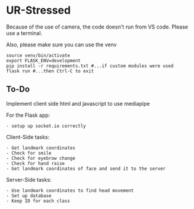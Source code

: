 # UR-Stressed


Because of the use of camera, the code doesn't run from VS code. 
Please use a terminal.

Also, please make sure you can use the venv
```
source venv/bin/activate
export FLASK_ENV=development
pip install -r requirements.txt #...if custom modules were used
flask run #...then Ctrl-C to exit
```


## To-Do

Implement client side html and javascript to use mediapipe

For the Flask app:

    - setup up socket.io correctly

Client-Side tasks:

    - Get landmark coordinates
    - Check for smile
    - Check for eyebrow change
    - Check for hand raise
    - Get landmark coordinates of face and send it to the server

Server-Side tasks:
    
    - Use landmark coordinates to find head movement
    - Set up database
    - Keep ID for each class
    